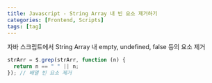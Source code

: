 ```yaml
---
title: Javascript - String Array 내 빈 요소 제거하기
categories: [Frontend, Scripts]
tags: [tag]
---
```


자바 스크립트에서 String Array 내 empty, undefined, false 등의 요소 제거

```js
strArr = $.grep(strArr, function (n) {
  return n == " " || n;
}); // 배열 빈 요소 제거
```
